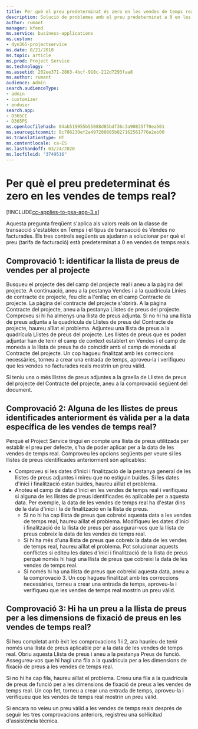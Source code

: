 ```yaml
---
title: Per què el preu predeterminat és zero en les vendes de temps real?
description: Solució de problemes amb el preu predeterminat a 0 en les vendes de temps real.
author: rumant
manager: kfend
ms.service: business-applications
ms.custom:
- dyn365-projectservice
ms.date: 8/21/2018
ms.topic: article
ms.prod: Project Service
ms.technology: ''
ms.assetid: 202ee371-2863-4bcf-918c-212d7293faa8
ms.author: rumant
audience: Admin
search.audienceType:
- admin
- customizer
- enduser
search.app:
- D365CE
- D365PS
ms.openlocfilehash: 04ab519955b55088d85bdf36c3a90835f70ea501
ms.sourcegitcommit: 8c786230ef2a497280885b827162561776e2eb00
ms.translationtype: HT
ms.contentlocale: ca-ES
ms.lasthandoff: 03/24/2020
ms.locfileid: "3749516"
---
```

# <a name="why-is-price-defaulting-to-zero-on-time-sales-actuals"></a>Per què el preu predeterminat és zero en les vendes de temps real?

[!INCLUDE[cc-applies-to-psa-app-3.x](../includes/cc-applies-to-psa-app-3x.md)]

Aquesta pregunta freqüent s'aplica als valors reals on la classe de transacció s'estableix en Temps i el tipus de transacció és Vendes no facturades. Els tres controls següents us ajudaran a solucionar per què el preu (tarifa de facturació) està predeterminat a 0 en vendes de temps reals.

## <a name="check-1-identify-the-sales-price-list-for-the-project"></a>Comprovació 1: identificar la llista de preus de vendes per al projecte

Busqueu el projecte des del camp del projecte real i aneu a la pàgina del projecte. A continuació, aneu a la pestanya Vendes i a la quadrícula Línies de contracte de projecte, feu clic a l'enllaç en el camp Contracte de projecte. La pàgina del contracte del projecte s'obrirà. A la pàgina Contracte del projecte, aneu a la pestanya Llistes de preus del projecte. Comproveu si hi ha almenys una llista de preus adjunta. Si no hi ha una llista de preus adjunta a la quadrícula de Llistes de preus del Contracte de projecte, haureu aïllat el problema. Adjunteu una llista de preus a la quadrícula Llistes de preus del projecte. Les llistes de preus que es poden adjuntar han de tenir el camp de context establert en Vendes i el camp de moneda a la llista de preus ha de coincidir amb el camp de moneda al Contracte del projecte. Un cop hagueu finalitzat amb les correccions necessàries, torneu a crear una entrada de temps, aproveu-la i verifiqueu que les vendes no facturades reals mostrin un preu vàlid. 

Si teniu una o més llistes de preus adjuntes a la graella de Llistes de preus del projecte del Contracte del projecte, aneu a la comprovació següent del document.

## <a name="check-2-are-any-of-the-price-lists-identified-above-valid-for-the-specific-date-of-the-time-sales-actual"></a>Comprovació 2: Alguna de les llistes de preus identificades anteriorment és vàlida per a la data específica de les vendes de temps real?

Perquè el Project Service tingui en compte una llista de preus utilitzada per establir el preu per defecte, s'ha de poder aplicar per a la data de les vendes de temps real. Comproveu les opcions següents per veure si les llistes de preus identificades anteriorment són aplicables:
- Comproveu si les dates d'inici i finalització de la pestanya general de les llistes de preus adjuntes i mireu que no estiguin buides. Si les dates d'inici i finalització estan buides, haureu aïllat el problema. 
- Anoteu el camp de data d'inici en les vendes de temps real i verifiqueu si alguna de les llistes de preus identificades és aplicable per a aquesta data. Per exemple, la data de les vendes de temps real ha d'estar dins de la data d'inici i la de finalització en la llista de preus. 
    - Si no hi ha cap llista de preus que cobreixi aquesta data a les vendes de temps real, haureu aïllat el problema. Modifiqueu les dates d'inici i finalització de la llista de preus per assegurar-vos que la llista de preus cobreix la data de les vendes de temps real. 
    - Si hi ha més d'una llista de preus que cobreix la data de les vendes de temps real, haureu aïllat el problema. Pot solucionar aquests conflictes si editeu les dates d'inici i finalització de la llista de preus perquè només hi hagi una llista de preus que cobreixi la data de les vendes de temps real. 
    - Si només hi ha una llista de preus que cobreixi aquesta data, aneu a la comprovació 3.
Un cop hagueu finalitzat amb les correccions necessàries, torneu a crear una entrada de temps, aproveu-la i verifiqueu que les vendes de temps real mostrin un preu vàlid.

## <a name="check-3-is-there-a-price-in-the-price-list-for-the-pricing-dimensions-on-the-time-sales-actual"></a>Comprovació 3: Hi ha un preu a la llista de preus per a les dimensions de fixació de preus en les vendes de temps real?

Si heu completat amb èxit les comprovacions 1 i 2, ara hauríeu de tenir només una llista de preus aplicable per a la data de les vendes de temps real. Obriu aquesta Llista de preus i aneu a la pestanya Preus de funció. Assegureu-vos que hi hagi una fila a la quadrícula per a les dimensions de fixació de preus a les vendes de temps real.

Si no hi ha cap fila, haureu aïllat el problema. Creeu una fila a la quadrícula de preus de funció per a les dimensions de fixació de preus a les vendes de temps real. Un cop fet, torneu a crear una entrada de temps, aproveu-la i verifiqueu que les vendes de temps real mostrin un preu vàlid.

Si encara no veieu un preu vàlid a les vendes de temps reals després de seguir les tres comprovacions anteriors, registreu una sol·licitud d'assistència tècnica. 

